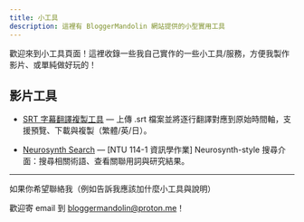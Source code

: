 ```yaml
---
title: 小工具
description: 這裡有 BloggerMandolin 網站提供的小型實用工具
---
```


歡迎來到小工具頁面！這裡收錄一些我自己實作的一些小工具/服務，方便我製作影片、或單純做好玩的！

## 影片工具

- [SRT 字幕翻譯複製工具](/tools/subtitle-copier) — 上傳 .srt 檔案並將逐行翻譯對應到原始時間軸，支援預覽、下載與複製（繁體/英/日）。

- [Neurosynth Search](/tools/neurosynth-search) — \[NTU 114-1 資訊學作業\] Neurosynth-style 搜尋介面：搜尋相關術語、查看關聯用詞與研究結果。

---

如果你希望聯絡我（例如告訴我應該加什麼小工具與說明）

歡迎寄 email 到 bloggermandolin@proton.me！